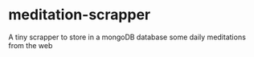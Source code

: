 # meditation-scrapper
A tiny scrapper to store in a mongoDB database some daily meditations from the web
